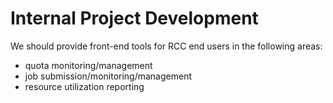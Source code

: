# Internal Project Development


We should provide front-end tools for RCC end users in the following areas:

* quota monitoring/management
* job submission/monitoring/management
* resource utilization reporting
